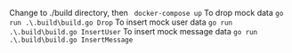 Change to ./build directory, then
``` docker-compose up```
To drop mock data
``` go run .\.build\build.go Drop ```
To insert mock user data
``` go run .\.build\build.go InsertUser ```
To insert mock message data
``` go run .\.build\build.go InsertMessage ```
